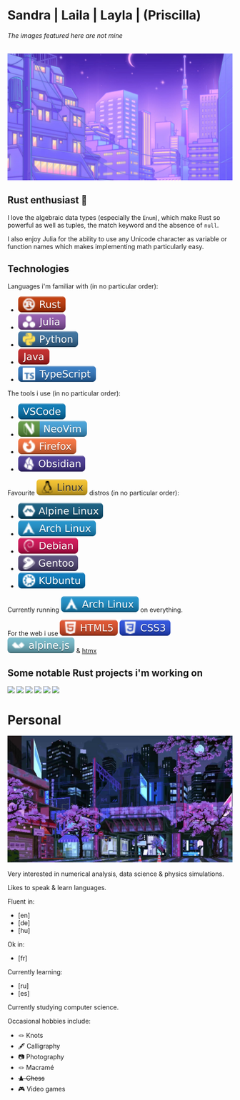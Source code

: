 # Sandra | Laila | Layla | (Priscilla)
###### The images featured here are not mine

<img alt="beautiful city" width="800" src="city51.jpeg">

## Rust enthusiast 🦀
I love the algebraic data types (especially the `Enum`), which make Rust so powerful as well as tuples, the match keyword and the absence of `null`.

I also enjoy Julia for the ability to use any Unicode character as variable or function names which makes implementing math particularly easy.

## Technologies
Languages i'm familiar with (in no particular order):
- [![](Rust.svg)](https://www.rust-lang.org/)
- [![](Julia_.svg)](https://julialang.org/)
- [![](Python.svg)](https://www.python.org/)
- [![](Java.svg)](https://www.java.com/en/)
- [![](TypeScript.svg)](https://www.typescriptlang.org/)

The tools i use (in no particular order):
- [![](VSCode.svg)](https://code.visualstudio.com/)
- [![](NeoVim.svg)](https://neovim.io/)
- [![](Firefox.svg)](https://www.mozilla.org/en-US/firefox/new/)
- [![](Obsidian.svg)](https://obsidian.md/)

Favourite ![](Linux.svg) distros (in no particular order):
- [![](Alpine%20Linux.svg)](https://www.alpinelinux.org/)
- [![](Arch%20Linux.svg)](https://archlinux.org/)
- [![](Debian.svg)](https://www.debian.org/)
- [![](Gentoo.svg)](https://www.gentoo.org/)
- [![](KUbuntu.svg)](https://kubuntu.org/)

Currently running [![](Arch%20Linux.svg)](https://archlinux.org/) on everything.

For the web i use [![](HTML5_.svg)](https://developer.mozilla.org/en-US/docs/Web/HTML) [![](CSS3.svg)](https://developer.mozilla.org/en-US/docs/Web/CSS) [![](alpine.svg)](https://alpinejs.dev/) & [htmx](https://htmx.org/)

## Some notable Rust projects i'm working on
[![](https://github-readme-stats.vercel.app/api/pin/?username=an-Iceberg&repo=Balls&theme=outrun)](https://github.com/an-Iceberg/balls)
[![](https://github-readme-stats.vercel.app/api/pin/?username=an-Iceberg&repo=balls_with_physics&theme=synthwave)](https://github.com/an-Iceberg/balls_with_physics)
[![](https://github-readme-stats.vercel.app/api/pin/?username=an-Iceberg&repo=balls_particles&theme=outrun)](https://github.com/an-Iceberg/balls_particles)
[![](https://github-readme-stats.vercel.app/api/pin/?username=an-Iceberg&repo=grid_path_finder&theme=synthwave)](https://github.com/an-Iceberg/grid_path_finder)
[![](https://github-readme-stats.vercel.app/api/pin/?username=an-Iceberg&repo=rust_maze_generator&theme=outrun)](https://github.com/an-Iceberg/rust_maze_generator)
[![](https://github-readme-stats.vercel.app/api/pin/?username=an-Iceberg&repo=rust_graph_visualiser&theme=synthwave)](https://github.com/an-Iceberg/rust_graph_visualiser)

# Personal

<img alt="beautiful city" width="800" src="train3.jpeg">

Very interested in numerical analysis, data science & physics simulations.

Likes to speak & learn languages.

Fluent in:
- [en]
- [de]
- [hu]

Ok in:
- [fr]

Currently learning:
- [ru]
- [es]

Currently studying computer science.

Occasional hobbies include:
- 🪢 Knots
- 🖋️ Calligraphy
- 📷 Photography
- 🪢 Macramé
- ~~♟️ Chess~~
- 🎮 Video games

<!--
**an-Iceberg/an-Iceberg** is a ✨ _special_ ✨ repository because its `README.md` (this file) appears on your GitHub profile.

Here are some ideas to get you started:

- 🔭 I’m currently working on ...
- 🌱 I’m currently learning ...
- 👯 I’m looking to collaborate on ...
- 🤔 I’m looking for help with ...
- 💬 Ask me about ...
- 📫 How to reach me: ...
- 😄 Pronouns: ...
- ⚡ Fun fact: ...
-->

<!--
[![Sandra's GitHub stats](https://github-readme-stats.vercel.app/api?username=an-iceberg&theme=outrun&show_icons=true)](https://github.com/an-Iceberg/readme)

[![Top Langs](https://github-readme-stats.vercel.app/api/top-langs/?username=an-Iceberg&theme=outrun)](https://github.com/anuraghazra/github-readme-stats)

[![Readme Card](https://github-readme-stats.vercel.app/api/pin/?username=anuraghazra&repo=github-readme-stats&theme=ambient_gradient)](https://github.com/anuraghazra/github-readme-stats)
-->
